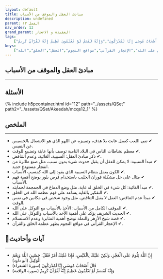 ```yaml
---
layout: default
title: مبادئ العقل والموقف من الأسباب
description: undefined
parent: الفصل ١٣
nav_order: 13
grand_parent: العقيدة و الاعجاز
tags: 
    ["إِنَّ اللَّهَ يَلُومُ عَلَى الْعَجْزِ، وَلَكِنْ عَلَيْكَ بِالْكَيْسِ، فَإِذَا غَلَبَكَ أَمْرٌ فَقُلْ: حَسْبِيَ اللَّهُ وَنِعْمَ الْوَكِيلُ","قَالَ أَصْحَابُ مُوسَى إِنَّا لَمُدْرَكُونَ","وَإِنَّهُ لَقَسَمٌ لَوْ تَعْلَمُونَ عَظِيمٌ إِنَّهُ لَقُرْآنٌ كَرِيمٌ"]
keys:
    ["مبدأ السببية","مبدأ الغائية","عدم التناقض","الأخذ بالأسباب","التوكل على الله","الإعجاز القرآني","مواقع النجوم","العقل","الخلق","الله"]
---
```

## ‏مبادئ العقل والموقف من الأسباب
***
## الأسئلة 
{% include h5pcontainer.html id="12" path="../assets/QSet" path2="../assets/QSet/Akeedah/mcqs12_1" %}
## الملخص
***
- ‏✔ نفي اللعب كعمل عابث بلا هدف، وتمييزه عن اللهو الذي هو الانشغال بالخسيس عن النفيس. 
- ‏✔ معظم نشاطات الناس في البلاد النامية توصف بأنها عابثة وتضييع للوقت. 
- ‏✔ ذكر مبادئ العقل: السببية، الغائية، وعدم التناقض. 
- ‏✔ مبدأ السببية: لا يمكن للعقل أن يقبل حدوث شيء بدون سبب، مثل صنع طائرة من انفجار مستودع حديد. 
- ‏✔ الكون يعمل بنظام السببية الذي يقود إلى الله كمسبب الأسباب. 
- ‏✔ مثال على حل مشكلة فوران الحليب باستخدام قرص بلور يوضح أهمية فهم الأسباب. 
- ‏✔ مبدأ الغائية: كل شيء في الخلق له غاية، مثل وضع الدماغ في الجمجمة لحمايته. 
- ‏✔ التفكير بالغاية يساعد على فهم عظمة الله في الخلق. 
- ‏✔ مبدأ عدم التناقض: العقل لا يقبل التناقض، مثل وجود شخص في مكانين في نفس الوقت. 
- ‏✔ الموقف الكامل من الأسباب: الأخذ بالأسباب مع التوكل على الله. 
- ‏✔ الحديث الشريف يؤكد على أهمية الأخذ بالأسباب والتوكل على الله. 
- ‏✔ قصة شيخ الأزهر والنملة توضح أهمية المثابرة وعدم الاستسلام. 
- ‏✔ الإعجاز القرآني في مواقع النجوم يظهر عظمة الخلق والقرآن. 

## 📜آيات وأحاديث
***
- ‏إِنَّ اللَّهَ يَلُومُ عَلَى الْعَجْزِ، وَلَكِنْ عَلَيْكَ بِالْكَيْسِ، فَإِذَا غَلَبَكَ أَمْرٌ فَقُلْ: حَسْبِيَ اللَّهُ وَنِعْمَ الْوَكِيلُ (أبو داود)
- ‏قَالَ أَصْحَابُ مُوسَى إِنَّا لَمُدْرَكُونَ (سورة الشعراء)
- ‏وَإِنَّهُ لَقَسَمٌ لَوْ تَعْلَمُونَ عَظِيمٌ إِنَّهُ لَقُرْآنٌ كَرِيمٌ (سورة الواقعة)

